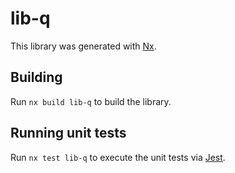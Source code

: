 # lib-q

This library was generated with [Nx](https://nx.dev).

## Building

Run `nx build lib-q` to build the library.

## Running unit tests

Run `nx test lib-q` to execute the unit tests via [Jest](https://jestjs.io).
